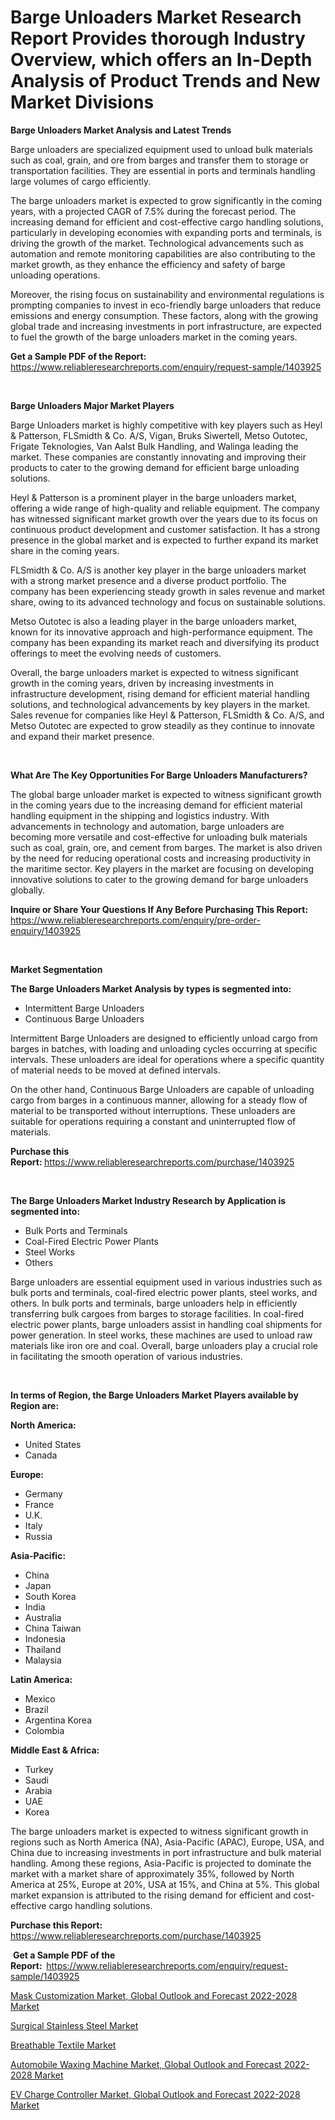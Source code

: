 <p><h1>Barge Unloaders Market Research Report Provides thorough Industry Overview, which offers an In-Depth Analysis of Product Trends and New Market Divisions</h1></p><p><strong>Barge Unloaders Market Analysis and Latest Trends</strong></p>
<p><p>Barge unloaders are specialized equipment used to unload bulk materials such as coal, grain, and ore from barges and transfer them to storage or transportation facilities. They are essential in ports and terminals handling large volumes of cargo efficiently.</p><p>The barge unloaders market is expected to grow significantly in the coming years, with a projected CAGR of 7.5% during the forecast period. The increasing demand for efficient and cost-effective cargo handling solutions, particularly in developing economies with expanding ports and terminals, is driving the growth of the market. Technological advancements such as automation and remote monitoring capabilities are also contributing to the market growth, as they enhance the efficiency and safety of barge unloading operations.</p><p>Moreover, the rising focus on sustainability and environmental regulations is prompting companies to invest in eco-friendly barge unloaders that reduce emissions and energy consumption. These factors, along with the growing global trade and increasing investments in port infrastructure, are expected to fuel the growth of the barge unloaders market in the coming years.</p></p>
<p><strong>Get a Sample PDF of the Report:&nbsp;</strong> <a href="https://www.reliableresearchreports.com/enquiry/request-sample/1403925">https://www.reliableresearchreports.com/enquiry/request-sample/1403925</a></p>
<p>&nbsp;</p>
<p><strong>Barge Unloaders Major Market Players</strong></p>
<p><p>Barge Unloaders market is highly competitive with key players such as Heyl & Patterson, FLSmidth & Co. A/S, Vigan, Bruks Siwertell, Metso Outotec, Frigate Teknologies, Van Aalst Bulk Handling, and Walinga leading the market. These companies are constantly innovating and improving their products to cater to the growing demand for efficient barge unloading solutions.</p><p>Heyl & Patterson is a prominent player in the barge unloaders market, offering a wide range of high-quality and reliable equipment. The company has witnessed significant market growth over the years due to its focus on continuous product development and customer satisfaction. It has a strong presence in the global market and is expected to further expand its market share in the coming years.</p><p>FLSmidth & Co. A/S is another key player in the barge unloaders market with a strong market presence and a diverse product portfolio. The company has been experiencing steady growth in sales revenue and market share, owing to its advanced technology and focus on sustainable solutions.</p><p>Metso Outotec is also a leading player in the barge unloaders market, known for its innovative approach and high-performance equipment. The company has been expanding its market reach and diversifying its product offerings to meet the evolving needs of customers.</p><p>Overall, the barge unloaders market is expected to witness significant growth in the coming years, driven by increasing investments in infrastructure development, rising demand for efficient material handling solutions, and technological advancements by key players in the market. Sales revenue for companies like Heyl & Patterson, FLSmidth & Co. A/S, and Metso Outotec are expected to grow steadily as they continue to innovate and expand their market presence.</p></p>
<p>&nbsp;</p>
<p><strong>What Are The Key Opportunities For Barge Unloaders Manufacturers?</strong></p>
<p><p>The global barge unloader market is expected to witness significant growth in the coming years due to the increasing demand for efficient material handling equipment in the shipping and logistics industry. With advancements in technology and automation, barge unloaders are becoming more versatile and cost-effective for unloading bulk materials such as coal, grain, ore, and cement from barges. The market is also driven by the need for reducing operational costs and increasing productivity in the maritime sector. Key players in the market are focusing on developing innovative solutions to cater to the growing demand for barge unloaders globally.</p></p>
<p><strong>Inquire or Share Your Questions If Any Before Purchasing This Report:</strong> <a href="https://www.reliableresearchreports.com/enquiry/pre-order-enquiry/1403925">https://www.reliableresearchreports.com/enquiry/pre-order-enquiry/1403925</a></p>
<p>&nbsp;</p>
<p><strong>Market Segmentation</strong></p>
<p><strong>The Barge Unloaders Market Analysis by types is segmented into:</strong></p>
<p><ul><li>Intermittent Barge Unloaders</li><li>Continuous Barge Unloaders</li></ul></p>
<p><p>Intermittent Barge Unloaders are designed to efficiently unload cargo from barges in batches, with loading and unloading cycles occurring at specific intervals. These unloaders are ideal for operations where a specific quantity of material needs to be moved at defined intervals. </p><p>On the other hand, Continuous Barge Unloaders are capable of unloading cargo from barges in a continuous manner, allowing for a steady flow of material to be transported without interruptions. These unloaders are suitable for operations requiring a constant and uninterrupted flow of materials.</p></p>
<p><strong>Purchase this Report:&nbsp;</strong><a href="https://www.reliableresearchreports.com/purchase/1403925">https://www.reliableresearchreports.com/purchase/1403925</a></p>
<p>&nbsp;</p>
<p><strong>The Barge Unloaders Market Industry Research by Application is segmented into:</strong></p>
<p><ul><li>Bulk Ports and Terminals</li><li>Coal-Fired Electric Power Plants</li><li>Steel Works</li><li>Others</li></ul></p>
<p><p>Barge unloaders are essential equipment used in various industries such as bulk ports and terminals, coal-fired electric power plants, steel works, and others. In bulk ports and terminals, barge unloaders help in efficiently transferring bulk cargoes from barges to storage facilities. In coal-fired electric power plants, barge unloaders assist in handling coal shipments for power generation. In steel works, these machines are used to unload raw materials like iron ore and coal. Overall, barge unloaders play a crucial role in facilitating the smooth operation of various industries.</p></p>
<p>&nbsp;</p>
<p><strong>In terms of Region, the Barge Unloaders Market Players available by Region are:</strong></p>
<p>
    <p> <strong> North America: </strong>
        <ul>
            <li>United States</li>
            <li>Canada</li>
        </ul>
        </p> 
    <p> <strong> Europe: </strong>
        <ul>
            <li>Germany</li>
            <li>France</li>
            <li>U.K.</li>
            <li>Italy</li>
            <li>Russia</li>
        </ul>
        </p> 
    <p> <strong> Asia-Pacific: </strong>
        <ul>
            <li>China</li>
            <li>Japan</li>
            <li>South Korea</li>
            <li>India</li>
            <li>Australia</li>
            <li>China Taiwan</li>
            <li>Indonesia</li>
            <li>Thailand</li>
            <li>Malaysia</li>
        </ul>
        </p> 
    <p> <strong> Latin America: </strong>
        <ul>
            <li>Mexico</li>
            <li>Brazil</li>
            <li>Argentina Korea</li>
            <li>Colombia</li>
        </ul>
        </p> 
    <p> <strong> Middle East & Africa: </strong>
        <ul>
            <li>Turkey</li>
            <li>Saudi</li>
            <li>Arabia</li>
            <li>UAE</li>
            <li>Korea</li>
        </ul>
    </p>
    </p>
<p><p>The barge unloaders market is expected to witness significant growth in regions such as North America (NA), Asia-Pacific (APAC), Europe, USA, and China due to increasing investments in port infrastructure and bulk material handling. Among these regions, Asia-Pacific is projected to dominate the market with a market share of approximately 35%, followed by North America at 25%, Europe at 20%, USA at 15%, and China at 5%. This global market expansion is attributed to the rising demand for efficient and cost-effective cargo handling solutions.</p></p>
<p><strong>Purchase this Report: </strong><a href="https://www.reliableresearchreports.com/purchase/1403925">https://www.reliableresearchreports.com/purchase/1403925</a></p>
<p>&nbsp;<strong>Get a Sample PDF of the Report:&nbsp;&nbsp;</strong><a href="https://www.reliableresearchreports.com/enquiry/request-sample/1403925">https://www.reliableresearchreports.com/enquiry/request-sample/1403925</a></p>
<p><strong></strong></p>
<p><p><a href="https://funky-papaya-cf4.notion.site/Mask-Customization-Market-Global-Outlook-and-Forecast-2022-2028-Market-Size-Focuses-on-Market-Dynam-0de7b54176a64bc7abd42a802ceaa27d">Mask Customization Market, Global Outlook and Forecast 2022-2028 Market</a></p><p><a href="https://view.publitas.com/reportprime-1/surgical-stainless-steel-market-provides-detailed-segmentation-of-this-market-based-on-type-application-and-region-and-forecast-for-the-period-from-2024-2031/">Surgical Stainless Steel Market</a></p><p><a href="https://view.publitas.com/reportprime-1/breathable-textile-market-size-share-trends-analysis-report-by-material-by-type-by-end-user-by-region-and-segment-forecasts-2024-2031/">Breathable Textile Market</a></p><p><a href="https://extreme-scabiosa-c81.notion.site/Automobile-Waxing-Machine-Market-Global-Outlook-and-Forecast-2022-2028-Market-Provides-a-Comprehens-b7d9e3d9ce594a15b48a7e70285abbcb">Automobile Waxing Machine Market, Global Outlook and Forecast 2022-2028 Market</a></p><p><a href="https://summer-dogwood-3e9.notion.site/EV-Charge-Controller-Market-Global-Outlook-and-Forecast-2022-2028-Market-Size-Share-Trends-Analy-0ffa78e511e04012965147408625a941">EV Charge Controller Market, Global Outlook and Forecast 2022-2028 Market</a></p></p>